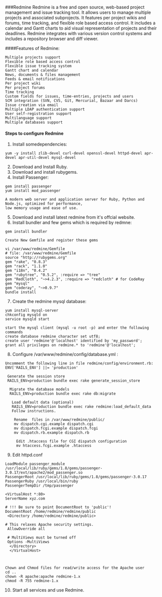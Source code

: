 ###Redmine
Redmine is a free and open source, web-based project management and issue tracking tool. It allows users to manage multiple projects and associated subprojects. It features per project wikis and forums, time tracking, and flexible role based access control. It includes a calendar and Gantt charts to aid visual representation of projects and their deadlines. Redmine integrates with various version control systems and includes a repository browser and diff viewer.

####Features of Redmine:
```
Multiple projects support
Flexible role based access control
Flexible issue tracking system
Gantt chart and calendar
News, documents & files management
Feeds & email notifications
Per project wiki
Per project forums
Time tracking
Custom fields for issues, time-entries, projects and users
SCM integration (SVN, CVS, Git, Mercurial, Bazaar and Darcs)
Issue creation via email
Multiple LDAP authentication support
User self-registration support
Multilanguage support
Multiple databases support
```

#### Steps to configure Redmine
1. Install somedependencies:
```
yum -y install zlib-devel curl-devel openssl-devel httpd-devel apr-devel apr-util-devel mysql-devel 
```
2. Download and Install Ruby.
3. Download and install rubygems.
4. Install Passenger:
```
gem install passenger
yum install mod_passenger

A modern web server and application server for Ruby, Python and Node.js, optimized for performance, 
low memory usage and ease of use.
```
5. Download and install latest redmine from it's offcial website.
6. Install bundler and few gems which is required by redmne:
```
gem install bundler

Create New Gemfile and register these gems

vi /var/www/redmine/Gemfile
# file: /var/www/redmine/Gemfile
source "http://rubygems.org" 
gem "rake", "0.8.3" 
gem "rack", "1.1.0" 
gem "i18n", "0.4.2" 
gem "rubytree", "0.5.2", :require => "tree" 
gem "RedCloth", "~>4.2.3", :require => "redcloth" # for CodeRay
gem "mysql" 
gem "coderay", "~>0.9.7" 
bundle install
```

7. Create the redmine mysql database:
```
yum install mysql-server
chkconfig mysqld on
service mysqld start

start the mysql client (mysql -u root -p) and enter the following commands
create database redmine character set utf8;
create user 'redmine'@'localhost' identified by 'my_password';
grant all privileges on redmine.* to 'redmine'@'localhost'; 
```

8. Configure /var/www/redmine/config/database.yml :
```
Uncomment the following line in file redmine/config/environment.rb:
ENV['RAILS_ENV'] ||= 'production'
 
 Generate the session store
 RAILS_ENV=production bundle exec rake generate_session_store
  
  Migrate the database models
  RAILS_ENV=production bundle exec rake db:migrate
   
   Load default data (optional)
   RAILS_ENV=production bundle exec rake redmine:load_default_data
   Follow instructions.
    
    Rename  files in /var/www/redmine/public/
    mv dispatch.cgi.example dispatch.cgi
    mv dispatch.fcgi.example dispatch.fcgi
    mv dispatch.rb.example dispatch.rb
     
     Edit .htaccess file for CGI dispatch configuration
     mv htaccess.fcgi.example .htaccess
```

9. Edit httpd.conf

```
LoadModule passenger_module /usr/local/lib/ruby/gems/1.8/gems/passenger-3.0.17/ext/apache2/mod_passenger.so
PassengerRoot /usr/local/lib/ruby/gems/1.8/gems/passenger-3.0.17
PassengerRuby /usr/local/bin/ruby
PassengerTempDir /tmp/passenger
	  
<VirtualHost *:80>
ServerName xyz.com

# !!! Be sure to point DocumentRoot to 'public'!
DocumentRoot /home/redmine/redmine/public
 <Directory /home/redmine/redmine/public>

# This relaxes Apache security settings.
 AllowOverride all
 
 # MultiViews must be turned off
 Options -MultiViews
  </Directory>
  </VirtualHost>

									         
										  
Chown and Chmod files for read/write access for the Apache user
cd ..
chown -R apache:apache redmine-1.x
chmod -R 755 redmine-1.x
```
10. Start all services and use Redmine.


										   
										 
